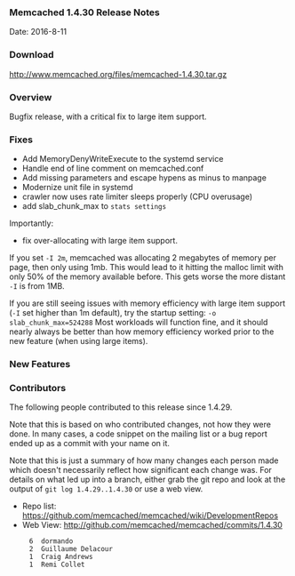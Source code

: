### Memcached 1.4.30 Release Notes

Date: 2016-8-11

### Download

http://www.memcached.org/files/memcached-1.4.30.tar.gz

### Overview

Bugfix release, with a critical fix to large item support.

### Fixes

  * Add MemoryDenyWriteExecute to the systemd service
  * Handle end of line comment on memcached.conf
  * Add missing parameters and escape hypens as minus to manpage
  * Modernize unit file in systemd
  * crawler now uses rate limiter sleeps properly (CPU overusage)
  * add slab_chunk_max to `stats settings`

Importantly:

  * fix over-allocating with large item support.

If you set `-I 2m`, memcached was allocating 2 megabytes of memory per page,
then only using 1mb. This would lead to it hitting the malloc limit with only
50% of the memory available before. This gets worse the more distant `-I` is
from 1MB.

If you are still seeing issues with memory efficiency with large item support
(`-I` set higher than 1m default), try the startup setting: `-o slab_chunk_max=524288`
Most workloads will function fine, and it should nearly always be better than
how memory efficiency worked prior to the new feature (when using large
items).

### New Features


### Contributors

The following people contributed to this release since 1.4.29.

Note that this is based on who contributed changes, not how they were
done.  In many cases, a code snippet on the mailing list or a bug
report ended up as a commit with your name on it.

Note that this is just a summary of how many changes each person made
which doesn't necessarily reflect how significant each change was.
For details on what led up into a branch, either grab the git repo and
look at the output of `git log 1.4.29..1.4.30` or use a web view.

  * Repo list: https://github.com/memcached/memcached/wiki/DevelopmentRepos
  * Web View: http://github.com/memcached/memcached/commits/1.4.30

```
     6	dormando
     2	Guillaume Delacour
     1	Craig Andrews
     1	Remi Collet

```
